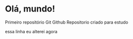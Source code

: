 # Olá, mundo!
 Primeiro repositório Git Github
 Repositorio criado para estudo
 
 essa linha eu alterei agora

